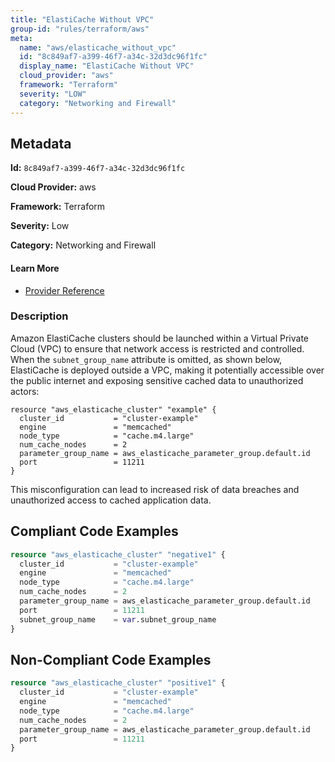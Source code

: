 ```yaml
---
title: "ElastiCache Without VPC"
group-id: "rules/terraform/aws"
meta:
  name: "aws/elasticache_without_vpc"
  id: "8c849af7-a399-46f7-a34c-32d3dc96f1fc"
  display_name: "ElastiCache Without VPC"
  cloud_provider: "aws"
  framework: "Terraform"
  severity: "LOW"
  category: "Networking and Firewall"
---
```

## Metadata

**Id:** `8c849af7-a399-46f7-a34c-32d3dc96f1fc`

**Cloud Provider:** aws

**Framework:** Terraform

**Severity:** Low

**Category:** Networking and Firewall

#### Learn More

 - [Provider Reference](https://registry.terraform.io/providers/hashicorp/aws/latest/docs/resources/elasticache_cluster#subnet_group_name)

### Description

 Amazon ElastiCache clusters should be launched within a Virtual Private Cloud (VPC) to ensure that network access is restricted and controlled. When the `subnet_group_name` attribute is omitted, as shown below, ElastiCache is deployed outside a VPC, making it potentially accessible over the public internet and exposing sensitive cached data to unauthorized actors:

```
resource "aws_elasticache_cluster" "example" {
  cluster_id           = "cluster-example"
  engine               = "memcached"
  node_type            = "cache.m4.large"
  num_cache_nodes      = 2
  parameter_group_name = aws_elasticache_parameter_group.default.id
  port                 = 11211
}
```

This misconfiguration can lead to increased risk of data breaches and unauthorized access to cached application data.


## Compliant Code Examples
```terraform
resource "aws_elasticache_cluster" "negative1" {
  cluster_id           = "cluster-example"
  engine               = "memcached"
  node_type            = "cache.m4.large"
  num_cache_nodes      = 2
  parameter_group_name = aws_elasticache_parameter_group.default.id
  port                 = 11211
  subnet_group_name    = var.subnet_group_name
}

```
## Non-Compliant Code Examples
```terraform
resource "aws_elasticache_cluster" "positive1" {
  cluster_id           = "cluster-example"
  engine               = "memcached"
  node_type            = "cache.m4.large"
  num_cache_nodes      = 2
  parameter_group_name = aws_elasticache_parameter_group.default.id
  port                 = 11211
}

```
